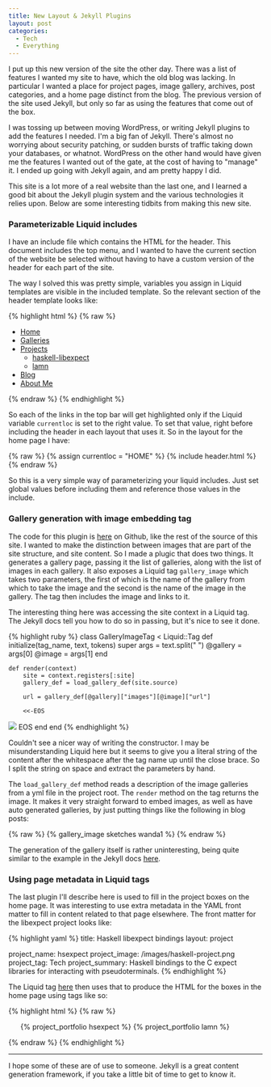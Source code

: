 ```yaml
---
title: New Layout & Jekyll Plugins
layout: post
categories:
  - Tech
  - Everything
---
```


I put up this new version of the site the other day. There was a list of features I wanted my site to have, which the old blog was lacking. In particular I wanted a place for project pages, image gallery, archives, post categories, and a home page distinct from the blog. The previous version of the site used Jekyll, but only so far as using the features that come out of the box.

I was tossing up between moving WordPress, or writing Jekyll plugins to add the features I needed. I'm a big fan of Jekyll. There's almost no worrying about security patching, or sudden bursts of traffic taking down your databases, or whatnot. WordPress on the other hand would have given me the features I wanted out of the gate, at the cost of having to "manage" it. I ended up going with Jekyll again, and am pretty happy I did.

This site is a lot more of a real website than the last one, and I learned a good bit about the Jekyll plugin system and the various technologies it relies upon. Below are some interesting tidbits from making this new site.

### Parameterizable Liquid includes

I have an include file which contains the HTML for the header. This document includes the top menu, and I wanted to have the current section of the website be selected without having to have a custom version of the header for each part of the site.

The way I solved this was pretty simple, variables you assign in Liquid templates are visible in the included template. So the relevant section of the header template looks like:

{% highlight html %}
{% raw %}
<ul class="menu">
    <li><a href="/" {% if currentloc == "HOME" %} class="current" {% endif %}>Home</a></li>
    <li><a href="/gallery/" {% if currentloc == "GLRY" %} class="current" {% endif %}>Galleries</a></li>
    <li><a href="#" {% if currentloc == "PROJ" %} class="current" {% endif %}>Projects</a>
        <ul>
            <li><a href="/projects/haskell-libexpect.html">haskell-libexpect</a></li>
            <li><a href="/projects/lamn.html">lamn</a></li>
        </ul>
    </li>
    <li><a href="/blog/Everything/" {% if currentloc == "BLOG" %} class="current" {% endif %}>Blog</a></li>
    <li><a href="/about.html" {% if currentloc == "REME" %} class="current" {% endif %}>About Me</a></li>
</ul>
{% endraw %}
{% endhighlight %}

So each of the links in the top bar will get highlighted only if the Liquid variable `currentloc` is set to the right value. To set that value, right before including the header in each layout that uses it. So in the layout for the home page I have:

{% raw %}
    {% assign currentloc = "HOME" %}
    {% include header.html %}
{% endraw %}

So this is a very simple way of parameterizing your liquid includes. Just set global values before including them and reference those values in the include.

### Gallery generation with image embedding tag

The code for this plugin is [here](https://github.com/stroan/Website/blob/master/_plugins/galleries.rb) on Github, like the rest of the source of this site. I wanted to make the distinction between images that are part of the site structure, and site content. So I made a plugic that does two things. It generates a gallery page, passing it the list of galleries, along with the list of images in each gallery. It also exposes a Liquid tag `gallery_image` which takes two parameters, the first of which is the name of the gallery from which to take the image and the second is the name of the image in the gallery. The tag then includes the image and links to it.

The interesting thing here was accessing the site context in a Liquid tag. The Jekyll docs tell you how to do so in passing, but it's nice to see it done.

{% highlight ruby %}
class GalleryImageTag < Liquid::Tag
    def initialize(tag_name, text, tokens)
        super
        args = text.split(" ")
        @gallery = args[0]
        @image = args[1]
    end

    def render(context)
        site = context.registers[:site]
        gallery_def = load_gallery_def(site.source)

        url = gallery_def[@gallery]["images"][@image]["url"]

        <<-EOS
<a href="#{url}"><img src="#{url}"/></a>
        EOS
    end
end
{% endhighlight %}

Couldn't see a nicer way of writing the constructor. I may be misunderstanding Liquid here but it seems to give you a literal string of the content after the whitespace after the tag name up until the close brace. So I split the string on space and extract the parameters by hand.

The `load_gallery_def` method reads a description of the image galleries from a yml file in the project root. The `render` method on the tag returns the image. It makes it very straight forward to embed images, as well as have auto generated galleries, by just putting things like the following in blog posts:

{% raw %}
    {% gallery_image sketches wanda1 %}
{% endraw %}

The generation of the gallery itself is rather uninteresting, being quite similar to the example in the Jekyll docs [here](https://github.com/mojombo/jekyll/wiki/Plugins).

### Using page metadata in Liquid tags

The last plugin I'll describe here is used to fill in the project boxes on the home page. It was interesting to use extra metadata in the YAML front matter to fill in content related to that page elsewhere. The front matter for the libexpect project looks like:

{% highlight yaml %}
title: Haskell libexpect bindings
layout: project

project_name: hsexpect
project_image: /images/haskell-project.png
project_tag: Tech
project_summary: Haskell bindings to the C expect libraries for interacting with pseudoterminals.
{% endhighlight %}

The Liquid tag [here](https://github.com/stroan/Website/blob/master/_plugins/projects.rb) then uses that to produce the HTML for the boxes in the home page using tags like so:

{% highlight html %}
{% raw %}
<div class="portfolio-grid">
    <ul id="thumbs">
        {% project_portfolio hsexpect %}
        {% project_portfolio lamn %}
    </ul>
</div>
{% endraw %}
{% endhighlight %}

--------------

I hope some of these are of use to someone. Jekyll is a great content generation framework, if you take a little bit of time to get to know it.